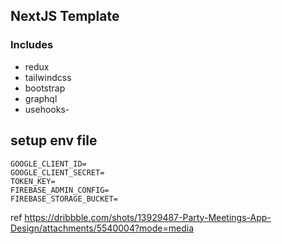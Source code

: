 ## NextJS Template
### Includes
- redux
- tailwindcss
- bootstrap
- graphql
- usehooks-

## setup env file
```.env
GOOGLE_CLIENT_ID=
GOOGLE_CLIENT_SECRET=
TOKEN_KEY=
FIREBASE_ADMIN_CONFIG=
FIREBASE_STORAGE_BUCKET=
```


ref https://dribbble.com/shots/13929487-Party-Meetings-App-Design/attachments/5540004?mode=media

